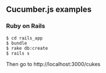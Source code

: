 ## Cucumber.js examples

### Ruby on Rails

    $ cd rails_app
    $ bundle
    $ rake db:create
    $ rails s

Then go to http://localhost:3000/cukes
